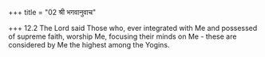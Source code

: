 +++
title = "02 श्री भगवानुवाच"

+++
12.2 The Lord said Those who, ever integrated with Me and possessed of
supreme faith, worship Me, focusing their minds on Me - these are
considered by Me the highest among the Yogins.
